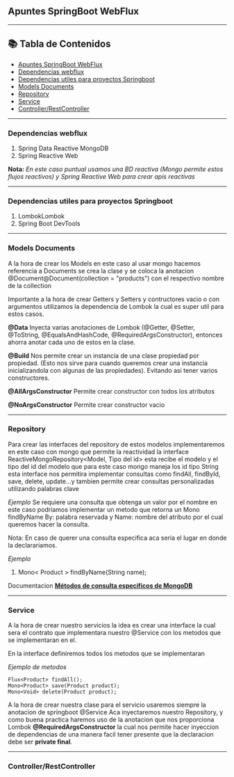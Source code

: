 ## Apuntes SpringBoot WebFlux

---
## 📚 Tabla de Contenidos

- [Apuntes SpringBoot WebFlux](#apuntes-springboot-webflux)
- [Dependencias webflux](#dependencias-webflux)
- [Dependencias utiles para proyectos Springboot](#dependencias-utiles-para-proyectos-springboot)
- [Models Documents](#models-documents)
- [Repository](#repository)
- [Service](#service)
- [Controller/RestController](#controllerrestcontroller)
---

### Dependencias webflux

1. Spring Data Reactive MongoDB
2. Spring Reactive Web

**Nota:** _En este caso puntual usamos una BD reactiva (Mongo permite estos flujos reactivos)
y Spring Reactive Web para crear apis reactivas_

---
### Dependencias utiles para proyectos Springboot

1. LombokLombok
2. Spring Boot DevTools

---
### Models Documents
A la hora de crear los Models en este caso al usar mongo hacemos referencia a Documents
se crea la clase y se coloca la anotacion @Document@Document(collection = "products")
con el respectivo nombre de la collection

Importante a la hora de crear Getters y Setters y contructores vacio o con argumentos
utilizamos la dependencia de Lombok la cual es super util para estos casos.

**@Data** Inyecta varias anotaciones de Lombok (@Getter, @Setter, @ToString, @EqualsAndHashCode, @RequiredArgsConstructor),
entonces ahorra anotar cada uno de estos en la clase.

**@Build** Nos permite crear un instancia de una clase propiedad por propiedad. (Esto nos sirve para 
cuando queremos crear una instancia inicializandola con algunas de las propiedades). Evitando asi tener varios constructores.

**@AllArgsConstructor** Permite crear constructor con todos los atributos

**@NoArgsConstructor** Permite crear constructor vacio

---
### Repository
Para crear las interfaces del repository de estos modelos implementaremos en este caso con mongo 
que permite la reactividad la interface ReactiveMongoRepository<Model, Tipo del id>
esta recibe el modelo y el tipo del id del modelo que para este caso mongo maneja los id tipo String
esta interface nos permitira implementar consultas como findAll, findById, save, delete, update...y 
tambien permite crear consultas personalizadas utilizando palabras clave

_Ejemplo_ Se requiere una consulta que obtenga un valor por el nombre 
en este caso podriamos implementar un metodo que retorna un Mono<Modelo> findByName
By: palabra reservada y Name: nombre del atributo por el cual queremos hacer la consulta.

Nota: En caso de querer una consulta especifica aca seria el lugar en donde la
declarariamos.

_Ejemplo_

1. Mono< Product > findByName(String name);

Documentacion
[**Métodos de consulta específicos de MongoDB**](https://docs.spring.io/spring-data/mongodb/reference/mongodb/repositories/query-methods.html)

---
### Service
A la hora de crear nuestro servicios la idea es crear una interface la cual sera el contrato 
que implementara nuestro @Service con los metodos que se implementaran en el.

En la interface definiremos todos los metodos que se implementaran 

_Ejemplo de metodos_

```
Flux<Product> findAll();
Mono<Product> save(Product product);
Mono<Void> delete(Product product);
```
A la hora de crear nuestra clase para el servicio 
usaremos siempre la anotacion de springboot @Service
Aca inyectaremos nuestro Repository, y como buena practica 
haremos uso de la anotacion que nos proporciona Lombok **@RequiredArgsConstructor**
la cual nos permite hacer inyeccion de dependencias de una manera facil 
tener presente que la declaracion debe ser **private final**.

---
### Controller/RestController

